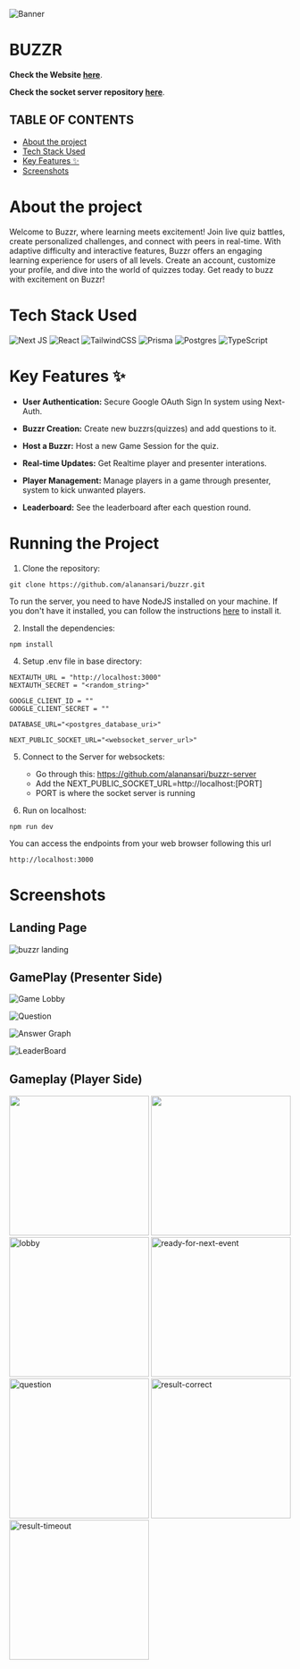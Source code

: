 ![Banner](https://socialify.git.ci/alanansari/buzzr/image?language=1&name=1&owner=1&theme=Light)
# BUZZR

**Check the Website [here](https://buzzr-one.vercel.app/)**.

**Check the socket server repository [here](https://github.com/alanansari/buzzr-server)**.

## TABLE OF CONTENTS

- [About the project](#About-the-project)
- [Tech Stack Used](#Tech-Stack-Used)
- [Key Features ✨](#Key-Features-✨)
- [Screenshots](#Screenshots)

# About the project

Welcome to Buzzr, where learning meets excitement! Join live quiz battles, create personalized challenges, and connect with peers in real-time. With adaptive difficulty and interactive features, Buzzr offers an engaging learning experience for users of all levels. Create an account, customize your profile, and dive into the world of quizzes today. Get ready to buzz with excitement on Buzzr!

# Tech Stack Used

![Next JS](https://img.shields.io/badge/Next-black?style=for-the-badge&logo=next.js&logoColor=white) ![React](https://img.shields.io/badge/react-%2320232a.svg?style=for-the-badge&logo=react&logoColor=%2361DAFB) ![TailwindCSS](https://img.shields.io/badge/tailwindcss-%2338B2AC.svg?style=for-the-badge&logo=tailwind-css&logoColor=white) ![Prisma](https://img.shields.io/badge/Prisma-3982CE?style=for-the-badge&logo=Prisma&logoColor=white) ![Postgres](https://img.shields.io/badge/postgres-%23316192.svg?style=for-the-badge&logo=postgresql&logoColor=white) ![TypeScript](https://img.shields.io/badge/typescript-%23007ACC.svg?style=for-the-badge&logo=typescript&logoColor=white)

# Key Features ✨

- **User Authentication:** Secure Google OAuth Sign In system using Next-Auth.

- **Buzzr Creation:** Create new buzzrs(quizzes) and add questions to it.

- **Host a Buzzr:** Host a new Game Session for the quiz.

- **Real-time Updates:** Get Realtime player and presenter interations.

- **Player Management:** Manage players in a game through presenter, system to kick unwanted players.

- **Leaderboard:** See the leaderboard after each question round.

# Running the Project

1. Clone the repository:

```CMD
git clone https://github.com/alanansari/buzzr.git
```
To run the server, you need to have NodeJS installed on your machine. If you don't have it installed, you can follow the instructions [here](https://nodejs.org/en//) to install it.



2. Install the dependencies: 

```CMD
npm install
```


4. Setup .env file in base directory:

```
NEXTAUTH_URL = "http://localhost:3000"
NEXTAUTH_SECRET = "<random_string>"

GOOGLE_CLIENT_ID = ""
GOOGLE_CLIENT_SECRET = ""

DATABASE_URL="<postgres_database_uri>"

NEXT_PUBLIC_SOCKET_URL="<websocket_server_url>"
```

5. Connect to the Server for websockets:
    - Go through this: https://github.com/alanansari/buzzr-server
    - Add the NEXT_PUBLIC_SOCKET_URL=http://localhost:\[PORT\] 
    - PORT is where the socket server is running 


6. Run on localhost:

```CMD
npm run dev
```


You can access the endpoints from your web browser following this url
```url
http://localhost:3000
```

# Screenshots

## Landing Page

![buzzr landing](https://res.cloudinary.com/dov6iolx4/image/upload/v1713007790/Buzzr/Screenshot_2024-04-13_165354_ylsdzw.png)

## GamePlay (Presenter Side)

![Game Lobby](https://res.cloudinary.com/dov6iolx4/image/upload/v1713007977/Buzzr/Screenshot_2024-04-13_170222_nds0th.png)

![Question](https://res.cloudinary.com/dov6iolx4/image/upload/v1713009082/Buzzr/Screenshot_2024-04-13_171237_ttawxn.png)

![Answer Graph](https://res.cloudinary.com/dov6iolx4/image/upload/v1713009081/Buzzr/Screenshot_2024-04-13_171429_rm4gns.png)

![LeaderBoard](https://res.cloudinary.com/dov6iolx4/image/upload/v1713009080/Buzzr/Screenshot_2024-04-13_171509_wx4rif.png)

## Gameplay (Player Side)
<div>
    <img src="https://res.cloudinary.com/dov6iolx4/image/upload/v1713009730/Buzzr/WhatsApp_Image_2024-04-13_at_17.19.56_7f8b8bbc_dlp73u.jpg" width="250px">
    <img src="https://res.cloudinary.com/dov6iolx4/image/upload/v1713009730/Buzzr/WhatsApp_Image_2024-04-13_at_17.19.56_b1a3ed0f_ephkmh.jpg" width="250px">
    <img src="https://res.cloudinary.com/dov6iolx4/image/upload/v1713009729/Buzzr/WhatsApp_Image_2024-04-13_at_17.19.55_39c71e75_buyhcm.jpg" width="250px" alt="lobby">
    <img src="https://res.cloudinary.com/dov6iolx4/image/upload/v1713009734/Buzzr/WhatsApp_Image_2024-04-13_at_17.19.54_0ee899f5_joymlv.jpg" width="250px" alt="ready-for-next-event">
    <img src="https://res.cloudinary.com/dov6iolx4/image/upload/v1713009735/Buzzr/WhatsApp_Image_2024-04-13_at_17.19.54_a6adcdbc_ol7kbe.jpg" width="250px" alt="question">
    <img src="https://res.cloudinary.com/dov6iolx4/image/upload/v1713009736/Buzzr/WhatsApp_Image_2024-04-13_at_17.19.53_331fa9f5_wwk14h.jpg" width="250px" alt="result-correct">
    <img src="https://res.cloudinary.com/dov6iolx4/image/upload/v1713009732/Buzzr/WhatsApp_Image_2024-04-13_at_17.19.53_81e762aa_e7usk5.jpg" width="250px" alt="result-timeout">
</div>


